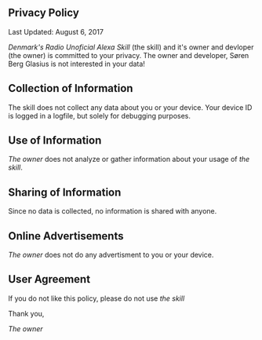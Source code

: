 Privacy Policy
-----

Last Updated: August 6, 2017

*Denmark's Radio Unoficial Alexa Skill* (the skill) and it's owner and devloper (the owner) is committed to your privacy. The owner and developer, Søren Berg Glasius is not interested in your data!

Collection of Information
-----
The skill does not collect any data about you or your device. Your device ID is logged in a logfile, but solely for debugging purposes.

Use of Information
-----
*The owner* does not analyze or gather information about your usage of *the skill*. 

Sharing of Information
-----
Since no data is collected, no information is shared with anyone.

Online Advertisements
-----
*The owner* does not do any advertisment to you or your device.

User Agreement
-----
If you do not like this policy, please do not use *the skill*

Thank you,

*The owner*

